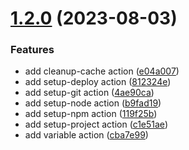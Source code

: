 # [1.2.0](https://github.com/taiga-family/ci/compare/1.1.0...1.2.0) (2023-08-03)

### Features

- add cleanup-cache action ([e04a007](https://github.com/taiga-family/ci/commit/e04a007ff2fd124e88e9cb10b2878f66cf096380))
- add setup-deploy action ([812324e](https://github.com/taiga-family/ci/commit/812324e2de96bafcb343c6534b00b370e8fc87cb))
- add setup-git action ([4ae90ca](https://github.com/taiga-family/ci/commit/4ae90ca01ba7b1ffb8bf860beae72c3e802a312c))
- add setup-node action ([b9fad19](https://github.com/taiga-family/ci/commit/b9fad19f88407237047b0e931ca81546db8983cb))
- add setup-npm action ([119f25b](https://github.com/taiga-family/ci/commit/119f25bba5069708dd56ddce1ca7db46b8744c43))
- add setup-project action ([c1e51ae](https://github.com/taiga-family/ci/commit/c1e51aeb9eb2f3172eb3970a88df7bb33acda405))
- add variable action ([cba7e99](https://github.com/taiga-family/ci/commit/cba7e99da9e12d08ec8f92d3d61cc528b3109fa9))
